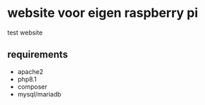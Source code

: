 # website voor eigen raspberry pi

test website

## requirements

- apache2
- php8.1
- composer
- mysql/mariadb
